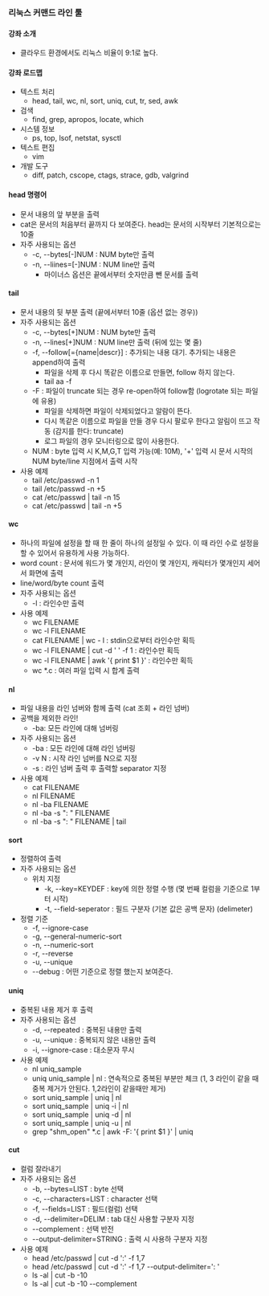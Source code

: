 ### 리눅스 커맨드 라인 툴
#### 강좌 소개
- 클라우드 환경에서도 리눅스 비율이 9:1로 높다.


#### 강좌 로드맵
- 텍스트 처리
  - head, tail, wc, nl, sort, uniq, cut, tr, sed, awk
- 검색
  - find, grep, apropos, locate, which
- 시스템 정보
  - ps, top, lsof, netstat, sysctl
- 텍스트 편집
  - vim
- 개발 도구
  - diff, patch, cscope, ctags, strace, gdb, valgrind

  
#### head 명령어
- 문서 내용의 앞 부분을 출력
- cat은 문서의 처음부터 끝까지 다 보여준다. head는 문서의 시작부터 기본적으로는 10줄
- 자주 사용되는 옵션
  - -c, --bytes[-]NUM : NUM byte만 출력
  - -n, --liines=[-]NUM : NUM line만 출력
    - 마이너스 옵션은 끝에서부터 숫자만큼 뺀 문서를 출력

    
#### tail
- 문서 내용의 뒷 부분 출력 (끝에서부터 10줄 (옵션 없는 경우))
- 자주 사용되는 옵션
  - -c, --bytes[+]NUM : NUM byte만 출력
  - -n, --lines[+]NUM : NUM line만 출력 (뒤에 있는 몇 줄)
  - -f, --follow[={name|descr}] : 추가되는 내용 대기. 추가되는 내용은 append하여 출력
    - 파일을 삭제 후 다시 똑같은 이름으로 만들면, follow 하지 않는다. 
    - tail aa -f
  - -F : 파일이 truncate 되는 경우 re-open하여 follow함 (logrotate 되는 파일에 유용)
    - 파일을 삭제하면 파일이 삭제되었다고 알람이 뜬다.
    - 다시 똑같은 이름으로 파일을 만들 경우 다시 팔로우 한다고 알림이 뜨고 작동 (감지를 한다: truncate)
    - 로그 파일의 경우 모니터링으로 많이 사용한다.
  - NUM : byte 입력 시 K,M,G,T 입력 가능(예: 10M), '+' 입력 시 문서 시작의 NUM byte/line 지점에서 출력 시작
- 사용 예제
  - tail /etc/passwd -n 1
  - tail /etc/passwd -n +5
  - cat /etc/passwd | tail -n 15
  - cat /etc/passwd | tail -n +5
  
  
#### wc
- 하나의 파일에 설정을 할 때 한 줄이 하나의 설정일 수 있다. 이 때 라인 수로 설정을 할 수 있어서 유용하게 사용 가능하다.
- word count : 문서에 워드가 몇 개인지, 라인이 몇 개인지, 캐릭터가 몇개인지 세어서 화면에 출력 
- line/word/byte count 출력
- 자주 사용되는 옵션
  - -l : 라인수만 출력
- 사용 예제
  - wc FILENAME
  - wc -l FILENAME
  - cat FILENAME | wc - l : stdin으로부터 라인수만 획득
  - wc -l FILENAME | cut -d ' ' -f 1 : 라인수만 획득
  - wc -l FILENAME | awk '{ print $1 }' : 라인수만 획득
  - wc *.c : 여러 파일 입력 시 합계 출력
  
  
#### nl
- 파일 내용을 라인 넘버와 함께 출력 (cat 조회 + 라인 넘버)
- 공백을 제외한 라인! 
  - -ba: 모든 라인에 대해 넘버링
- 자주 사용되는 옵션
  - -ba : 모든 라인에 대해 라인 넘버링
  - -v N : 시작 라인 넘버를 N으로 지정
  - -s : 라인 넘버 출력 후 출력할 separator 지정
- 사용 예제
  - cat FILENAME
  - nl FILENAME
  - nl -ba FILENAME 
  - nl -ba -s ": " FILENAME
  - nl -ba -s ": " FILENAME | tail
    
  
#### sort
- 정렬하여 출력
- 자주 사용되는 옵션
  - 위치 지정
    - -k, --key=KEYDEF : key에 의한 정렬 수행 (몇 번째 컬럼을 기준으로 1부터 시작)
    - -t, --field-seperator : 필드 구분자 (기본 값은 공백 문자) (delimeter)
- 정렬 기준
  - -f, --ignore-case
  - -g, --general-numeric-sort
  - -n, --numeric-sort
  - -r, --reverse
  - -u, --unique
  - --debug : 어떤 기준으로 정렬 했는지 보여준다.


#### uniq
- 중복된 내용 제거 후 출력
- 자주 사용되는 옵션
  - -d, --repeated : 중복된 내용만 출력
  - -u, --unique : 중복되지 않은 내용만 출력
  - -i, --ignore-case : 대소문자 무시
- 사용 예제
  - nl uniq_sample
  - uniq uniq_sample | nl : 연속적으로 중복된 부분만 체크 (1, 3 라인이 같을 때 중복 제거가 안된다. 1,2라인이 같을때만 제거)
  - sort uniq_sample | uniq | nl
  - sort uniq_sample | uniq -i | nl
  - sort uniq_sample | uniq -d | nl
  - sort uniq_sample | uniq -u | nl
  - grep "shm_open" *.c | awk -F: '{ print $1 }' | uniq
  
#### cut
- 컬럼 잘라내기
- 자주 사용되는 옵션
  - -b, --bytes=LIST : byte 선택
  - -c, --characters=LIST : character 선택
  - -f, --fields=LIST : 필드(컬럼) 선택
  - -d, --delimiter=DELIM : tab 대신 사용할 구분자 지정
  - --complement : 선택 반전
  - --output-delimiter=STRING : 출력 시 사용하 구분자 지정
- 사용 예제
  - head /etc/passwd | cut -d ':' -f 1,7
  - head /etc/passwd | cut -d ':' -f 1,7 --output-delimiter=': '
  - ls -al | cut -b -10
  - ls -al | cut -b -10 --complement